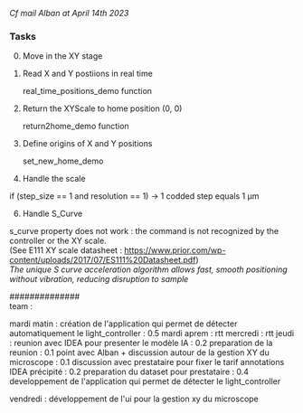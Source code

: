 *Cf mail Alban at April 14th 2023*

### Tasks

0. Move in the XY stage
1. Read X and Y postiions in real time


    real_time_positions_demo function


2. Return the XYScale to home position (0, 0)


    return2home_demo function

4. Define origins of X and Y positions 
    

    set_new_home_demo

5. Handle the scale

if (step_size == 1 and resolution == 1) -> 1 codded step equals 1 µm


6. Handle S_Curve

s_curve property does not work : the command is not recognized by the controller or the XY scale.     
(See E111 XY scale datasheet : https://www.prior.com/wp-content/uploads/2017/07/ES111%20Datasheet.pdf)      
*The unique S curve acceleration algorithm allows fast, smooth positioning without vibration, reducing disruption to 
sample*






##############    
team :   

mardi matin : création de l'application qui permet de détecter automatiquement le light_controller : 0.5
mardi aprem : rtt
mercredi : rtt
jeudi : reunion avec IDEA pour presenter le modèle IA : 0.2
        preparation de la reunion : 0.1
        point avec Alban + discussion autour de la gestion XY du microscope : 0.1
        discussion avec prestataire pour fixer le tarif annotations IDEA précipité : 0.2
        preparation du dataset pour prestataire : 0.4
        developpement de l'application qui permet de détecter le light_controller

vendredi : développement de l'ui pour la gestion xy du microscope